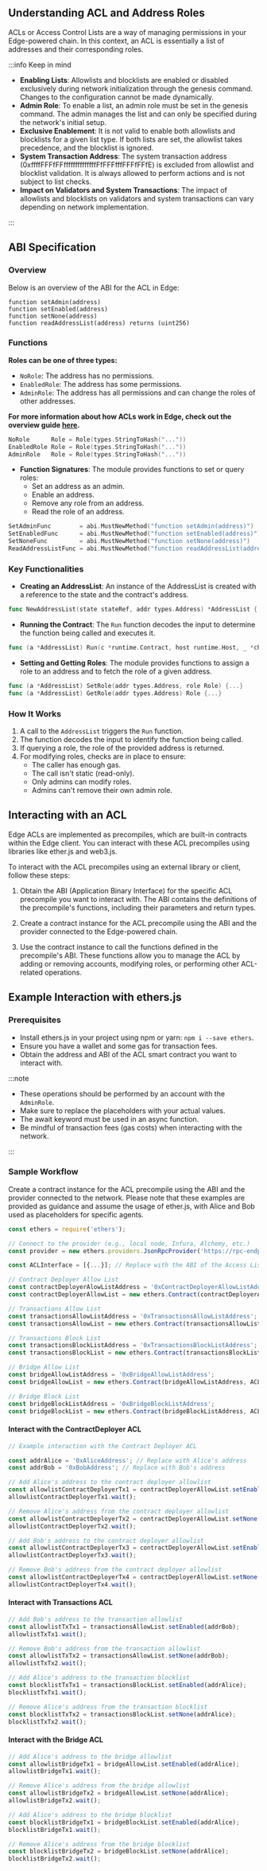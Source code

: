
## Understanding ACL and Address Roles

ACLs or Access Control Lists are a way of managing permissions in your Edge-powered chain. In this context, an ACL is essentially a list of addresses and their corresponding roles.

:::info Keep in mind

- **Enabling Lists**: Allowlists and blocklists are enabled or disabled exclusively during network initialization through the genesis command. Changes to the configuration cannot be made dynamically.
- **Admin Role**: To enable a list, an admin role must be set in the genesis command. The admin manages the list and can only be specified during the network's initial setup.
- **Exclusive Enablement**: It is not valid to enable both allowlists and blocklists for a given list type. If both lists are set, the allowlist takes precedence, and the blocklist is ignored.
- **System Transaction Address**: The system transaction address (0xffffFFFfFFffffffffffffffFfFFFfffFFFfFFfE) is excluded from allowlist and blocklist validation. It is always allowed to perform actions and is not subject to list checks.
- **Impact on Validators and System Transactions**: The impact of allowlists and blocklists on validators and system transactions can vary depending on network implementation.

:::

## ABI Specification

### Overview

Below is an overview of the ABI for the ACL in Edge:

```shell
function setAdmin(address)
function setEnabled(address)
function setNone(address)
function readAddressList(address) returns (uint256)
```

### Functions

**Roles can be one of three types:**

- `NoRole`: The address has no permissions.
- `EnabledRole`: The address has some permissions.
- `AdminRole`: The address has all permissions and can change the roles of other addresses.

**For more information about how ACLs work in Edge, check out the overview guide [<ins>here</ins>](/design/runtime/allowlist).**

```go
NoRole      Role = Role(types.StringToHash("..."))
EnabledRole Role = Role(types.StringToHash("..."))
AdminRole   Role = Role(types.StringToHash("..."))
```

- **Function Signatures**: The module provides functions to set or query roles:
  - Set an address as an admin.
  - Enable an address.
  - Remove any role from an address.
  - Read the role of an address.

```go
SetAdminFunc        = abi.MustNewMethod("function setAdmin(address)")
SetEnabledFunc      = abi.MustNewMethod("function setEnabled(address)")
SetNoneFunc         = abi.MustNewMethod("function setNone(address)")
ReadAddressListFunc = abi.MustNewMethod("function readAddressList(address) returns (uint256)")
```

### Key Functionalities

- **Creating an AddressList**: An instance of the AddressList is created with a reference to the state and the contract's address.

```go
func NewAddressList(state stateRef, addr types.Address) *AddressList {...}
```

- **Running the Contract**: The `Run` function decodes the input to determine the function being called and executes it.

```go
func (a *AddressList) Run(c *runtime.Contract, host runtime.Host, _ *chain.ForksInTime) *runtime.ExecutionResult {...}
```

- **Setting and Getting Roles**: The module provides functions to assign a role to an address and to fetch the role of a given address.

```go
func (a *AddressList) SetRole(addr types.Address, role Role) {...}
func (a *AddressList) GetRole(addr types.Address) Role {...}
```

### How It Works

1. A call to the `AddressList` triggers the `Run` function.
2. The function decodes the input to identify the function being called.
3. If querying a role, the role of the provided address is returned.
4. For modifying roles, checks are in place to ensure:
   - The caller has enough gas.
   - The call isn't static (read-only).
   - Only admins can modify roles.
   - Admins can't remove their own admin role.

## Interacting with an ACL

Edge ACLs are implemented as precompiles, which are built-in contracts within the Edge client. You can interact with these ACL precompiles using libraries like ether.js and web3.js.

To interact with the ACL precompiles using an external library or client, follow these steps:

1. Obtain the ABI (Application Binary Interface) for the specific ACL precompile you want to interact with. The ABI contains the definitions of the precompile's functions, including their parameters and return types.

2. Create a contract instance for the ACL precompile using the ABI and the provider connected to the Edge-powered chain.

3. Use the contract instance to call the functions defined in the precompile's ABI. These functions allow you to manage the ACL by adding or removing accounts, modifying roles, or performing other ACL-related operations.

## Example Interaction with ethers.js

### Prerequisites

- Install ethers.js in your project using npm or yarn: `npm i --save ethers`.
- Ensure you have a wallet and some gas for transaction fees.
- Obtain the address and ABI of the ACL smart contract you want to interact with.

:::note

- These operations should be performed by an account with the `AdminRole`.
- Make sure to replace the placeholders with your actual values.
- The await keyword must be used in an async function.
- Be mindful of transaction fees (gas costs) when interacting with the network.

:::

### Sample Workflow

Create a contract instance for the ACL precompile using the ABI and the provider connected to the network.
Please note that these examples are provided as guidance and assume the usage of ether.js, with Alice and Bob used as placeholders for specific agents.

```javascript
const ethers = require('ethers');

// Connect to the provider (e.g., local node, Infura, Alchemy, etc.)
const provider = new ethers.providers.JsonRpcProvider('https://rpc-endpoint.io');

const ACLInterface = [{...}]; // Replace with the ABI of the Access List precompile

// Contract Deployer Allow List
const contractDeployerAlowListAddress = '0xContractDeployerAllowListAddress';
const contractDeployerAllowList = new ethers.Contract(contractDeployerAddress, ACLInterface, provider);

// Transactions Allow List
const transactionsAllowListAddress = '0xTransactionsAllowListAddress';
const transactionsAllowList = new ethers.Contract(transactionsAllowListAddress, ACLInterface, provider);

// Transactions Block List
const transactionsBlockListAddress = '0xTransactionsBlockListAddress';
const transactionsBlockList = new ethers.Contract(transactionsBlockListAddress, ACLInterface, provider);

// Bridge Allow List
const bridgeAllowListAddress = '0xBridgeAllowListAddress';
const bridgeAllowList = new ethers.Contract(bridgeAllowListAddress, ACLInterface, provider);

// Bridge Block List
const bridgeBlockListAddress = '0xBridgeBlockListAddress';
const bridgeBlockList = new ethers.Contract(bridgeBlockListAddress, ACLInterface, provider);
```

#### Interact with the ContractDeployer ACL

```javascript
// Example interaction with the Contract Deployer ACL

const addrAlice = '0xAliceAddress'; // Replace with Alice's address
const addrBob = '0xBobAddress'; // Replace with Bob's address

// Add Alice's address to the contract deployer allowlist
const allowlistContractDeployerTx1 = contractDeployerAllowList.setEnabled(addrAlice);
allowlistContractDeployerTx1.wait();

// Remove Alice's address from the contract deployer allowlist
const allowlistContractDeployerTx2 = contractDeployerAllowList.setNone(addrAlice);
allowlistContractDeployerTx2.wait();

// Add Bob's address to the contract deployer allowlist
const allowlistContractDeployerTx3 = contractDeployerAllowList.setEnabled(addrBob);
allowlistContractDeployerTx3.wait();

// Remove Bob's address from the contract deployer allowlist
const allowlistContractDeployerTx4 = contractDeployerAllowList.setNone(addrBob);
allowlistContractDeployerTx4.wait();
```

#### Interact with Transactions ACL

```javascript
// Add Bob's address to the transaction allowlist
const allowlistTxTx1 = transactionsAllowList.setEnabled(addrBob);
allowlistTxTx1.wait();

// Remove Bob's address from the transaction allowlist
const allowlistTxTx2 = transactionsAllowList.setNone(addrBob);
allowlistTxTx2.wait();

// Add Alice's address to the transaction blocklist
const blocklistTxTx1 = transactionsBlockList.setEnabled(addrAlice);
blocklistTxTx1.wait();

// Remove Alice's address from the transaction blocklist
const blocklistTxTx2 = transactionsBlockList.setNone(addrAlice);
blocklistTxTx2.wait();
```

#### Interact with the Bridge ACL

```javascript
// Add Alice's address to the bridge allowlist
const allowlistBridgeTx1 = bridgeAllowList.setEnabled(addrAlice);
allowlistBridgeTx1.wait();

// Remove Alice's address from the bridge allowlist
const allowlistBridgeTx2 = bridgeAllowList.setNone(addrAlice);
allowlistBridgeTx2.wait();

// Add Alice's address to the bridge blocklist
const blocklistBridgeTx1 = bridgeBlockList.setEnabled(addrAlice);
blocklistBridgeTx1.wait();

// Remove Alice's address from the bridge blocklist
const blocklistBridgeTx2 = bridgeBlockList.setNone(addrAlice);
blocklistBridgeTx2.wait();
```
